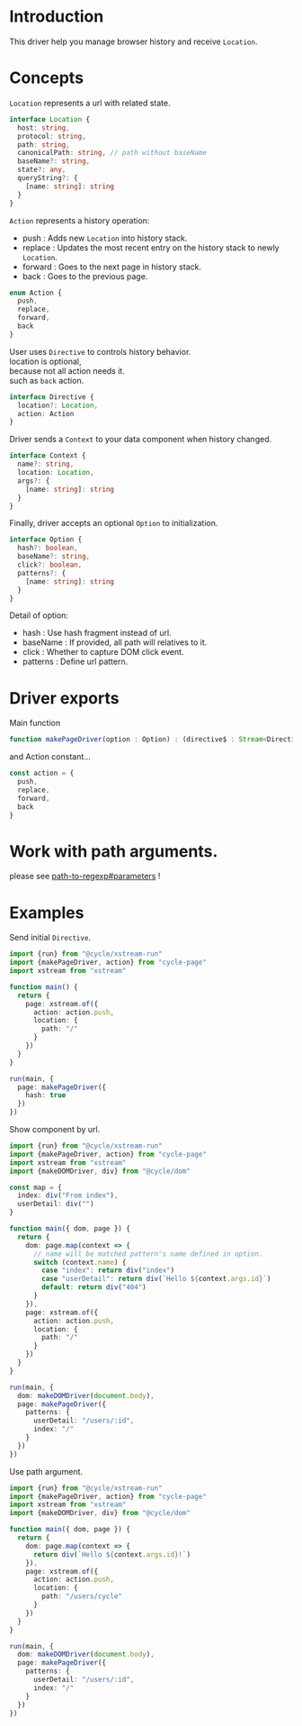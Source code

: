 # Introduction

This driver help you manage browser history and receive `Location`.  

# Concepts

`Location` represents a url with related state.

```ts
interface Location {
  host: string,
  protocol: string,
  path: string,
  canonicalPath: string, // path without baseName
  baseName?: string,
  state?: any,
  queryString?: {
    [name: string]: string
  }
}
```

`Action` represents a history operation:  

- push : Adds new `Location` into history stack.
- replace : Updates the most recent entry on the history stack to newly `Location`.
- forward : Goes to the next page in history stack.
- back : Goes to the previous page.

```ts
enum Action {
  push,
  replace,
  forward,
  back
}
```

User uses `Directive` to controls history behavior.  
location is optional,  
because not all action needs it.  
such as `back` action.

```ts
interface Directive {
  location?: Location,
  action: Action
}
```

Driver sends a `Context` to your data component when history changed.  

```ts
interface Context {
  name?: string,
  location: Location,
  args?: {
    [name: string]: string
  }
}
```

Finally, driver accepts an optional `Option` to initialization.

```ts
interface Option {
  hash?: boolean,
  baseName?: string,
  click?: boolean,
  patterns?: {
    [name: string]: string
  }
}
```

Detail of option:

- hash : Use hash fragment instead of url.
- baseName : If provided, all path will relatives to it.
- click : Whether to capture DOM click event.
- patterns : Define url pattern.

# Driver exports

Main function

```ts
function makePageDriver(option : Option) : (directive$ : Stream<Directive>) => Stream<Context>
```

and Action constant...

```ts
const action = {
  push,
  replace,
  forward,
  back
}
```

# Work with path arguments.

please see [path-to-regexp#parameters](https://github.com/pillarjs/path-to-regexp#parameters) !

# Examples

Send initial `Directive`.

```ts
import {run} from "@cycle/xstream-run"
import {makePageDriver, action} from "cycle-page"
import xstream from "xstream"

function main() {
  return {
    page: xstream.of({
      action: action.push,
      location: {
        path: "/"
      }
    })
  }
}

run(main, {
  page: makePageDriver({
    hash: true
  })
})
```

Show component by url.

```ts
import {run} from "@cycle/xstream-run"
import {makePageDriver, action} from "cycle-page"
import xstream from "xstream"
import {makeDOMDriver, div} from "@cycle/dom"

const map = {
  index: div("From index"),
  userDetail: div("")
}

function main({ dom, page }) {
  return {
    dom: page.map(context => {
      // name will be matched pattern's name defined in option.
      switch (context.name) {
        case "index": return div("index")
        case "userDetail": return div(`Hello ${context.args.id}`)
        default: return div("404")
      }
    }),
    page: xstream.of({
      action: action.push,
      location: {
        path: "/"
      }
    })
  }
}

run(main, {
  dom: makeDOMDriver(document.body),
  page: makePageDriver({
    patterns: {
      userDetail: "/users/:id",
      index: "/"
    }
  })
})

```

Use path argument.

```ts
import {run} from "@cycle/xstream-run"
import {makePageDriver, action} from "cycle-page"
import xstream from "xstream"
import {makeDOMDriver, div} from "@cycle/dom"

function main({ dom, page }) {
  return {
    dom: page.map(context => {
      return div(`Hello ${context.args.id}!`)
    }),
    page: xstream.of({
      action: action.push,
      location: {
        path: "/users/cycle"
      }
    })
  }
}

run(main, {
  dom: makeDOMDriver(document.body),
  page: makePageDriver({
    patterns: {
      userDetail: "/users/:id",
      index: "/"
    }
  })
})
```